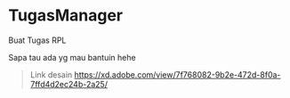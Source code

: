 # TugasManager
Buat Tugas RPL

Sapa tau ada yg mau bantuin hehe

> Link desain
https://xd.adobe.com/view/7f768082-9b2e-472d-8f0a-7ffd4d2ec24b-2a25/
